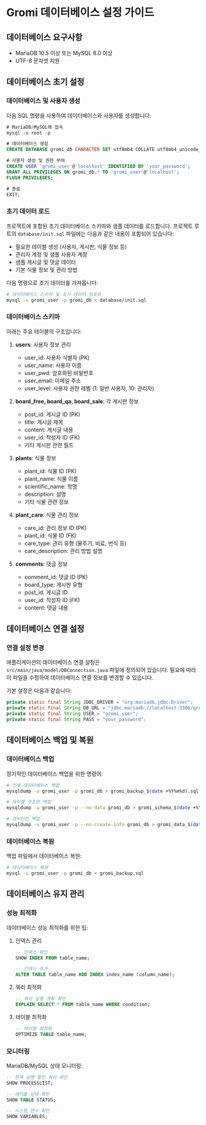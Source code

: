 # Gromi 데이터베이스 설정 가이드

## 데이터베이스 요구사항
- MariaDB 10.5 이상 또는 MySQL 8.0 이상
- UTF-8 문자셋 지원

## 데이터베이스 초기 설정

### 데이터베이스 및 사용자 생성

다음 SQL 명령을 사용하여 데이터베이스와 사용자를 생성합니다:

```sql
# MariaDB/MySQL에 접속
mysql -u root -p

# 데이터베이스 생성
CREATE DATABASE gromi_db CHARACTER SET utf8mb4 COLLATE utf8mb4_unicode_ci;

# 사용자 생성 및 권한 부여
CREATE USER 'gromi_user'@'localhost' IDENTIFIED BY 'your_password';
GRANT ALL PRIVILEGES ON gromi_db.* TO 'gromi_user'@'localhost';
FLUSH PRIVILEGES;

# 종료
EXIT;
```

### 초기 데이터 로드

프로젝트에 포함된 초기 데이터베이스 스키마와 샘플 데이터를 로드합니다. 프로젝트 루트의 `database/init.sql` 파일에는 다음과 같은 내용이 포함되어 있습니다:

- 필요한 테이블 생성 (사용자, 게시판, 식물 정보 등)
- 관리자 계정 및 샘플 사용자 계정
- 샘플 게시글 및 댓글 데이터
- 기본 식물 정보 및 관리 방법

다음 명령으로 초기 데이터를 가져옵니다:

```bash
# 데이터베이스 스키마 및 초기 데이터 임포트
mysql -u gromi_user -p gromi_db < database/init.sql
```

### 데이터베이스 스키마

아래는 주요 테이블의 구조입니다:

1. **users**: 사용자 정보 관리
   - user_id: 사용자 식별자 (PK)
   - user_name: 사용자 이름
   - user_pwd: 암호화된 비밀번호
   - user_email: 이메일 주소
   - user_level: 사용자 권한 레벨 (1: 일반 사용자, 10: 관리자)

2. **board_free, board_qa, board_sale**: 각 게시판 정보
   - post_id: 게시글 ID (PK)
   - title: 게시글 제목
   - content: 게시글 내용
   - user_id: 작성자 ID (FK)
   - 기타 게시판 관련 필드

3. **plants**: 식물 정보
   - plant_id: 식물 ID (PK)
   - plant_name: 식물 이름
   - scientific_name: 학명
   - description: 설명
   - 기타 식물 관련 정보

4. **plant_care**: 식물 관리 정보
   - care_id: 관리 정보 ID (PK)
   - plant_id: 식물 ID (FK)
   - care_type: 관리 유형 (물주기, 비료, 번식 등)
   - care_description: 관리 방법 설명

5. **comments**: 댓글 정보
   - comment_id: 댓글 ID (PK)
   - board_type: 게시판 유형
   - post_id: 게시글 ID
   - user_id: 작성자 ID (FK)
   - content: 댓글 내용

## 데이터베이스 연결 설정

### 연결 설정 변경

애플리케이션의 데이터베이스 연결 설정은 `src/main/java/model/DBConnection.java` 파일에 정의되어 있습니다. 필요에 따라 이 파일을 수정하여 데이터베이스 연결 정보를 변경할 수 있습니다.

기본 설정은 다음과 같습니다:

```java
private static final String JDBC_DRIVER = "org.mariadb.jdbc.Driver";
private static final String DB_URL = "jdbc:mariadb://localhost:3306/gromi_db";
private static final String USER = "gromi_user";
private static final String PASS = "your_password";
```

## 데이터베이스 백업 및 복원

### 데이터베이스 백업

정기적인 데이터베이스 백업을 위한 명령어:

```bash
# 전체 데이터베이스 백업
mysqldump -u gromi_user -p gromi_db > gromi_backup_$(date +%Y%m%d).sql

# 테이블 구조만 백업
mysqldump -u gromi_user -p --no-data gromi_db > gromi_schema_$(date +%Y%m%d).sql

# 데이터만 백업
mysqldump -u gromi_user -p --no-create-info gromi_db > gromi_data_$(date +%Y%m%d).sql
```

### 데이터베이스 복원

백업 파일에서 데이터베이스 복원:

```bash
# 데이터베이스 복원
mysql -u gromi_user -p gromi_db < gromi_backup.sql
```

## 데이터베이스 유지 관리

### 성능 최적화

데이터베이스 성능 최적화를 위한 팁:

1. 인덱스 관리
   ```sql
   -- 인덱스 확인
   SHOW INDEX FROM table_name;
   
   -- 인덱스 추가
   ALTER TABLE table_name ADD INDEX index_name (column_name);
   ```

2. 쿼리 최적화
   ```sql
   -- 쿼리 실행 계획 확인
   EXPLAIN SELECT * FROM table_name WHERE condition;
   ```

3. 테이블 최적화
   ```sql
   -- 테이블 최적화
   OPTIMIZE TABLE table_name;
   ```

### 모니터링

MariaDB/MySQL 상태 모니터링:

```sql
-- 현재 실행 중인 쿼리 확인
SHOW PROCESSLIST;

-- 테이블 상태 확인
SHOW TABLE STATUS;

-- 시스템 변수 확인
SHOW VARIABLES;
``` 